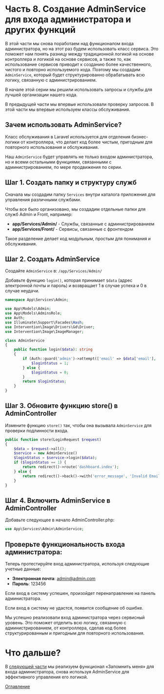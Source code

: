 # Часть 8. Создание AdminService для входа администратора и других функций
В этой части мы снова поработаем над функционалом входа администратора, но на этот раз будем использовать класс сервиса. Это поможет нам понять разницу между традиционной логикой на основе контроллера и логикой на основе сервисов, а также то, как использование сервисов приводит к созданию более качественного, чистого и повторно используемого кода. Поэтому мы создадим ```AdminService```, который будет структурированно обрабатывать всю логику, связанную с администрированием.

В начале этой серии мы решили использовать запросы и службы для лучшей организации нашего кода.

В предыдущей части мы впервые использовали проверку запросов. В этой части мы впервые используем классы обслуживания.
## Зачем использовать AdminService?
Класс обслуживания в Laravel используется для отделения бизнес-логики от контроллера, что делает код более чистым, пригодным для повторного использования и обслуживания.

Наш ```AdminService``` будет управлять не только входом администратора, но и всеми остальными функциями, связанными с администрированием, по мере продвижения по серии.
## Шаг 1. Создать папку и структуру служб
Сначала мы создадим папку ```Services``` внутри каталога приложения для управления различными службами.

Чтобы все было организовано, мы создадим отдельные папки для служб Admin и Front, например:
- **app/Services/Admin/** - Службы, связанные с администрированием
- **app/Services/Front/** - Сервисы, связанные с фронтендом

Такое разделение делает код модульным, простым для понимания и обслуживания.
## Шаг 2. Создать AdminService
Создайте ```AdminService``` в: ```/app/Services/Admin/```

Добавьте функцию ```login()```, которая принимает ```$data``` (адрес электронной почты и пароль) и возвращает 1 в случае успеха и 0 в случае неудачи.
```php
namespace App\Services\Admin;

use App\Models\Admin;
use App\Models\AdminsRole;
use Auth;
use Illuminate\Support\Facades\Hash;
use Intervention\Image\Drivers\Gd\Driver;
use Intervention\Image\ImageManager;

class AdminService
{
    public function login($data): string
    {
        if (Auth::guard('admin')->attempt(['email' => $data['email'], 'password' => $data['password']])) {
            $loginStatus = 1;
        } else {
            $loginStatus = 0;
        }
        return $loginStatus;
    }
}
```
## Шаг 3. Обновите функцию store() в AdminController
Измените функцию ```store()``` так, чтобы она вызывала ```AdminService``` для проверки подлинности входа.
```php
public function store(LoginRequest $request)
{
    $data = $request->all();
    $service = new AdminService()
    $loginStatus = $service->login($data);
    if ($loginStatus == 1) {
        return redirect()->route('dashboard.index');
    } else {
        return redirect()->back()->with('error_message', 'Invalid Email or Password');
    }
}
```
## Шаг 4. Включить AdminService в AdminController
Добавьте следующее в начало AdminController.php:
```php
use App\Services\Admin\AdminService;
```
## Проверьте функциональность входа администратора:
Теперь протестируйте вход администратора, используя следующие учетные данные:

- **Электронная почта**: admin@admin.com
- **Пароль**: 123456

Если вход в систему успешен, произойдет перенаправление на панель администратора.

Если вход в систему не удастся, появится сообщение об ошибке.

Мы успешно реализовали вход администратора через сервисный уровень. Это поможет отделить всю логику, связанную с администрированием, от контроллера, сделав код более структурированным и пригодным для повторного использования.
# Что дальше?
В [следующей части](09.md) мы реализуем функционал «Запомнить меня» для входа администратора, снова используя AdminService для эффективного управления его логикой.

[Оглавление](../README.md)

